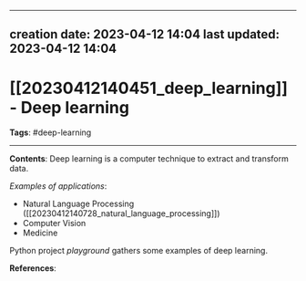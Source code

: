 
---
creation date: 2023-04-12 14:04
last updated: 2023-04-12 14:04
---
# [[20230412140451_deep_learning]] - Deep learning
__Tags__: #deep-learning 

---
__Contents__: Deep learning is a computer technique to extract and transform data.

_Examples of applications_:
* Natural Language Processing ([[20230412140728_natural_language_processing]])
* Computer Vision
* Medicine

Python project _playground_ gathers some examples of deep learning.

__References__:



